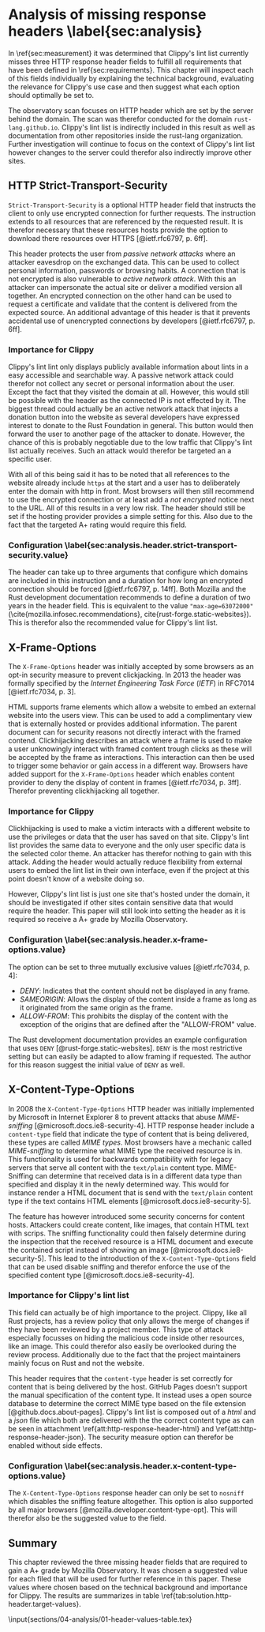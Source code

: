 # Analysis of missing response headers \label{sec:analysis}
<!-- Reviewed: 1x rewritten -->
In \ref{sec:measurement} it was determined that Clippy's lint list currently misses three HTTP response header fields to fulfill all requirements that have been defined in \ref{sec:requirements}. This chapter will inspect each of this fields individually by explaining the technical background, evaluating the relevance for Clippy's use case and then suggest what each option should optimally be set to.

The observatory scan focuses on HTTP header which are set by the server behind the domain. The scan was therefor conducted for the domain `rust-lang.github.io`. Clippy's lint list is indirectly included in this result as well as documentation from other repositories inside the rust-lang organization. Further investigation will continue to focus on the context of Clippy's lint list however changes to the server could therefor also indirectly improve other sites.

## HTTP Strict-Transport-Security
<!-- Reviewed: 1x rewritten -->
`Strict-Transport-Security` is a optional HTTP header field that instructs the client to only use encrypted connection for further requests. The instruction extends to all resources that are referenced by the requested result. It is therefor necessary that these resources hosts provide the option to download there resources over HTTPS [@ietf.rfc6797, p. 6ff].

This header protects the user from _passive network attacks_ where an attacker eavesdrop on the exchanged data. This can be used to collect personal information, passwords or browsing habits. A connection that is not encrypted is also vulnerable to _active network attack_. With this an attacker can impersonate the actual site or deliver a modified version all together. An encrypted connection on the other hand can be used to request a certificate and validate that the content is delivered from the expected source. An additional advantage of this header is that it prevents accidental use of unencrypted connections by developers [@ietf.rfc6797, p. 6ff].

### Importance for Clippy
<!-- Reviewed: 1x rewritten -->
Clippy's lint lint only displays publicly available information about lints in a easy accessible and searchable way. A passive network attack could therefor not collect any secret or personal information about the user. Except the fact that they visited the domain at all. However, this would still be possible with the header as the connected IP is not effected by it. The biggest thread could actually be an active network attack that injects a donation button into the website as several developers have expressed interest to donate to the Rust Foundation in general. This button would then forward the user to another page of the attacker to donate. However, the chance of this is probably negotiable due to the low traffic that Clippy's lint list actually receives. Such an attack would therefor be targeted an a specific user.

With all of this being said it has to be noted that all references to the website already include `https` at the start and a user has to deliberately enter the domain with http in front. Most browsers will then still recommend to use the encrypted connection or at least add a _not encrypted_ notice next to the URL. All of this results in a very low risk. The header should still be set if the hosting provider provides a simple setting for this. Also due to the fact that the targeted A+ rating would require this field.

### Configuration \label{sec:analysis.header.strict-transport-security.value}
<!-- Reviewed: 1x rewritten -->
The header can take up to three arguments that configure which domains are included in this instruction and a duration for how long an encrypted connection should be forced [@ietf.rfc6797, p. 14ff]. Both Mozilla and the Rust development documentation recommends to define a duration of two years in the header field. This is equivalent to the value `"max-age=63072000"` (\cite{mozilla.infosec.recommendations}, cite{rust-forge.static-websites}). This is therefor also the recommended value for Clippy's lint list.

## X-Frame-Options
<!-- Reviewed: 1x rewritten -->
The `X-Frame-Options` header was initially accepted by some browsers as an opt-in security measure to prevent clickjacking. In 2013 the header was formally specified by the _Internet Engineering Task Force_ (_IETF_) in RFC7014 [@ietf.rfc7034, p. 3].

HTML supports frame elements which allow a website to embed an external website into the users view. This can be used to add a complimentary view that is externally hosted or provides additional information. The parent document can for security reasons not directly interact with the framed contend. Clickhijacking describes an attack where a frame is used to make a user unknowingly interact with framed content trough clicks as these will be accepted by the frame as interactions. This interaction can then be used to trigger some behavior or gain access in a different way. Browsers have added support for the `X-Frame-Options` header which enables content provider to deny the display of content in frames [@ietf.rfc7034, p. 3ff]. Therefor preventing clickhijacking all together.

### Importance for Clippy
<!-- Reviewed: 1x slight adjustments -->
Clickhijacking is used to make a victim interacts with a different website to use the privileges or data that the user has saved on that site. Clippy's lint list provides the same data to everyone and the only user specific data is the selected color theme. An attacker has therefor nothing to gain with this attack. Adding the header would actually reduce flexibility from external users to embed the lint list in their own interface, even if the project at this point doesn't know of a website doing so.

However, Clippy's lint list is just one site that's hosted under the domain, it should be investigated if other sites contain sensitive data that would require the header. This paper will still look into setting the header as it is required so receive a A+ grade by Mozilla Observatory.

### Configuration \label{sec:analysis.header.x-frame-options.value}
<!-- Reviewed: 1x slight adjustments -->
The option can be set to three mutually exclusive values [@ietf.rfc7034, p. 4]:

* _DENY_: Indicates that the content should not be displayed in any frame.
* _SAMEORIGIN_: Allows the display of the content inside a frame as long as it originated from the same origin as the frame.
* _ALLOW-FROM_: This prohibits the display of the content with the exception of the origins that are defined after the "ALLOW-FROM" value.

The Rust development documentation provides an example configuration that uses `DENY` [@rust-forge.static-websites]. `DENY` is the most restrictive setting but can easily be adapted to allow framing if requested. The author for this reason suggest the initial value of `DENY` as well.

## X-Content-Type-Options
<!-- Reviewed: 1x slight adjustments -->
In 2008 the `X-Content-Type-Options` HTTP header was initially implemented by Microsoft in Internet Explorer 8 to prevent attacks that abuse _MIME-sniffing_ [@microsoft.docs.ie8-security-4]. HTTP response header include a `content-type` field that indicate the type of content that is being delivered, these types are called _MIME types_. Most browsers have a mechanic called _MIME-sniffing_ to determine what MIME type the received resource is in. This functionality is used for backwards compatibility with for legacy servers that serve all content with the `text/plain` content type. MIME-Sniffing can determine that received data is in a different data type than specified and display it in the newly determined way. This would for instance render a HTML document that is send with the `text/plain` content type if the text contains HTML elements [@microsoft.docs.ie8-security-5].

The feature has however introduced some security concerns for content hosts. Attackers could create content, like images, that contain HTML text with scrips. The sniffing functionality could then falsely determine during the inspection that the received resource is a HTML document and execute the contained script instead of showing an image [@microsoft.docs.ie8-security-5]. This lead to the introduction of the `X-Content-Type-Options` field that can be used disable sniffing and therefor enforce the use of the specified content type [@microsoft.docs.ie8-security-4].

### Importance for Clippy's lint list
<!-- Reviewed: 1x slight adjustments -->
This field can actually be of high importance to the project. Clippy, like all Rust projects, has a review policy that only allows the merge of changes if they have been reviewed by a project member. This type of attack especially focusses on hiding the malicious code inside other resources, like an image. This could therefor also easily be overlooked during the review process. Additionally due to the fact that the project maintainers mainly focus on Rust and not the website.

This header requires that the `content-type` header is set correctly for content that is being delivered by the host. GitHub Pages doesn't support the manual specification of the content type. It instead uses a open source database to determine the correct MIME type based on the file extension [@github.docs.about-pages]. Clippy's lint list is composed out of a _html_ and a _json_ file which both are delivered with the the correct content type as can be seen in attachment \ref{att:http-response-header-html} and \ref{att:http-response-header-json}. The security measure option can therefor be enabled without side effects.

### Configuration \label{sec:analysis.header.x-content-type-options.value}
<!-- Reviewed: 1x newly written -->
The `X-Content-Type-Options` response header can only be set to `nosniff` which disables the sniffing feature altogether. This option is also supported by all major browsers [@mozilla.developer.content-type-opt]. This will therefor also be the suggested value to the field.

## Summary
<!-- Reviewed: 1x newly written -->
This chapter reviewed the three missing header fields that are required to gain a A+ grade by Mozilla Observatory. It was chosen a suggested value for each filed that will be used for further reference in this paper. These values where chosen based on the technical background and importance for Clippy. The results are summarizes in table \ref{tab:solution.http-header.target-values}.

\input{sections/04-analysis/01-header-values-table.tex}

<!--
## Technical background

Give hosting background IE the website is deployed using GH Pages etc...

## Technical problems
* Explaining the grade C from _Mozilla Observatory_
* This should definitely include scientific sources to make this a valid paper
    * The examiner noted that the paper outline seems interesting but that I need to take care to include scientific sources
* Explanation why the listed security risks are security risks

## Slow loading times (Browser debug tools)
Mention works for:
* rustfmt's website shows that fast loading times are possible -> analysis

## Running benchmarks

Hello

-->
